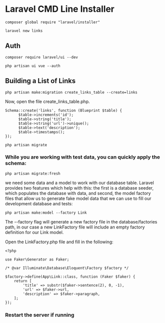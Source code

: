 # Laravel CMD Line Installer

```
composer global require "laravel/installer"

laravel new links
```

## Auth

```
composer require laravel/ui --dev

php artisan ui vue --auth
```

## Building a List of Links

```
php artisan make:migration create_links_table --create=links

```

Now, open the file create_links_table.php.

```
Schema::create('links', function (Blueprint $table) {
      $table->increments('id');
      $table->string('title');
      $table->string('url')->unique();
      $table->text('description');
      $table->timestamps();
});
```

```
php artisan migrate
```

### While you are working with test data, you can quickly apply the schema:

```
php artisan migrate:fresh
```

 we need some data and a model to work with our database table. Laravel provides two features which help with this: the first is a database seeder, which populates the database with data, and second, the model factory files that allow us to generate fake model data that we can use to fill our development database and tests:

```
php artisan make:model --factory Link
```


The --factory flag will generate a new factory file in the database/factories path, in our case a new LinkFactory file will include an empty factory definition for our Link model.

Open the LinkFactory.php file and fill in the following:

```
<?php

use Faker\Generator as Faker;

/* @var Illuminate\Database\Eloquent\Factory $factory */

$factory->define(App\Link::class, function (Faker $faker) {
    return [
        'title' => substr($faker->sentence(2), 0, -1),
        'url' => $faker->url,
        'description' => $faker->paragraph,
    ];
});
```

### Restart the server if running